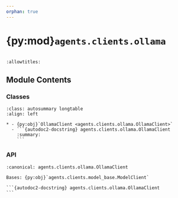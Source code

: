 ```yaml
---
orphan: true
---
```


# {py:mod}`agents.clients.ollama`

```{py:module} agents.clients.ollama
```

```{autodoc2-docstring} agents.clients.ollama
:allowtitles:
```

## Module Contents

### Classes

````{list-table}
:class: autosummary longtable
:align: left

* - {py:obj}`OllamaClient <agents.clients.ollama.OllamaClient>`
  - ```{autodoc2-docstring} agents.clients.ollama.OllamaClient
    :summary:
    ```
````

### API

````{py:class} OllamaClient(model: agents.models.LLM, host: str = '127.0.0.1', port: int = 11434, inference_timeout: int = 30, logging_level: str = 'info')
:canonical: agents.clients.ollama.OllamaClient

Bases: {py:obj}`agents.clients.model_base.ModelClient`

```{autodoc2-docstring} agents.clients.ollama.OllamaClient
```

````
